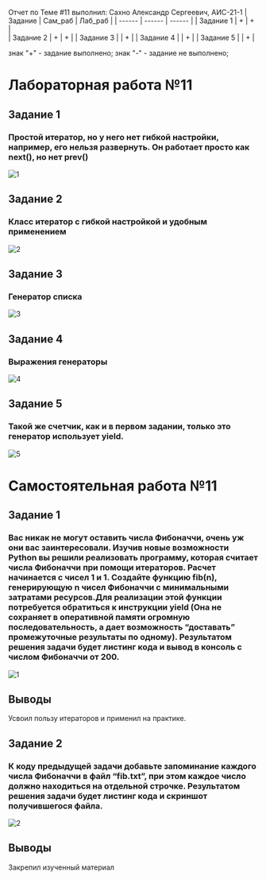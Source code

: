 Отчет по Теме #11 выполнил:
Сахно Александр Сергеевич, АИС-21-1
| Задание | Сам_раб | Лаб_раб | 
| ------ | ------ | ------ | 
| Задание 1 | + | + |  
| Задание 2 | + | + | 
| Задание 3 |  | + | 
| Задание 4 |  | + | 
| Задание 5 |  | + |

знак "+" - задание выполнено; знак "-" - задание не выполнено;

# Лабораторная работа №11
## Задание 1
### Простой итератор, но у него нет гибкой настройки, например, его нельзя развернуть. Он работает просто как next(), но нет prev()
![1](https://github.com/Alexsergh/Engineering/assets/134552389/360e2a75-2a94-4d83-8255-155d712eb9c2)

## Задание 2
### Класс итератор с гибкой настройкой и удобным применением
![2](https://github.com/Alexsergh/Engineering/assets/134552389/4fe8eb56-c36d-4aab-bfcd-a49b68c7a787)

## Задание 3
### Генератор списка
![3](https://github.com/Alexsergh/Engineering/assets/134552389/12ba0b06-b053-4580-930c-1d3e4437f7cb)

## Задание 4
### Выражения генераторы
![4](https://github.com/Alexsergh/Engineering/assets/134552389/9e3bfeca-4415-41f1-97c7-94377036a80f)

## Задание 5
### Такой же счетчик, как и в первом задании, только это генератор использует yield.
![5](https://github.com/Alexsergh/Engineering/assets/134552389/95a26017-cf40-46fe-9050-37197ee1afce)


# Самостоятельная работа №11
## Задание 1
### Вас никак не могут оставить числа Фибоначчи, очень уж они вас заинтересовали. Изучив новые возможности Python вы решили реализовать программу, которая считает числа Фибоначчи при помощи итераторов. Расчет начинается с чисел 1 и 1. Создайте функцию fib(n), генерирующую n чисел Фибоначчи с минимальными затратами ресурсов.Для реализации этой функции потребуется обратиться к инструкции yield (Она не сохраняет в оперативной памяти огромную последовательность, а дает возможность “доставать” промежуточные результаты по одному). Результатом решения задачи будет листинг кода и вывод в консоль с числом Фибоначчи от 200.
![1](https://github.com/Alexsergh/Engineering/assets/134552389/7f2fd261-060e-4937-82a7-7945bed0effd)
## Выводы
Усвоил пользу итераторов и применил на практике.

## Задание 2
### К коду предыдущей задачи добавьте запоминание каждого числа Фибоначчи в файл “fib.txt”, при этом каждое число должно находиться на отдельной строчке. Результатом решения задачи будет листинг кода и скриншот получившегося файла.
![2](https://github.com/Alexsergh/Engineering/assets/134552389/fe8e2783-4c16-4acb-aa47-6b9338de566c)
## Выводы 
Закрепил изученный материал





